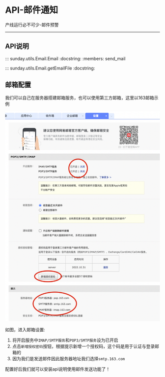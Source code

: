 # API-邮件通知

产线运行必不可少-邮件预警

---

## API说明

::: sunday.utils.Email.Email
    :docstring:
    :members: send_mail

::: sunday.utils.Email.getEmailFile
    :docstring:

## 邮箱配置

我们可以自己在服务器搭建邮箱服务，也可以使用第三方邮箱，这里以163邮箱示例

![邮箱页面](../imgs/api-email-1.png)

如图，进入邮箱设置:

1. 将开启服务中`IMAP/SMTP服务`和`POP3/SMTP服务`设为已开启
2. 点击`新增授权密码`按钮，根据提示新增一个授权码，这个码是用于认证与登录邮箱的
3. 因为我们是发送邮件因此服务器地址我们选择`smtp.163.com`

配置好后我们就可以安装api说明使用邮件发送功能了！
